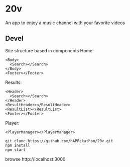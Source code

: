 # 20v
An app to enjoy a music channel with your favorite videos

## Devel
Site structure based in components
Home: 
````
<Body>
  <Search></Search>
</Body>
<Footer></Footer>
````
Results: 
````
<Header>
  <Search></Search>
</Header>
<ResultHeader></ResultHeader>
<ResultList></ResultList>
<Footer></Footer>
````
Player:
````
<PlayerManager></PlayerManager>
````
````
git clone https://github.com/hAPPckathon/20v.git
npm install
npm start
````
browse http://localhost:3000
